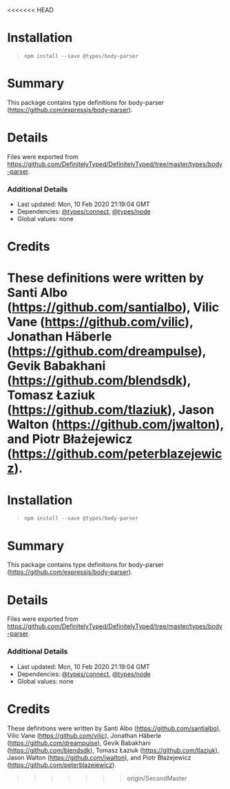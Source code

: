 <<<<<<< HEAD
# Installation
> `npm install --save @types/body-parser`

# Summary
This package contains type definitions for body-parser (https://github.com/expressjs/body-parser).

# Details
Files were exported from https://github.com/DefinitelyTyped/DefinitelyTyped/tree/master/types/body-parser.

### Additional Details
 * Last updated: Mon, 10 Feb 2020 21:19:04 GMT
 * Dependencies: [@types/connect](https://npmjs.com/package/@types/connect), [@types/node](https://npmjs.com/package/@types/node)
 * Global values: none

# Credits
These definitions were written by Santi Albo (https://github.com/santialbo), Vilic Vane (https://github.com/vilic), Jonathan Häberle (https://github.com/dreampulse), Gevik Babakhani (https://github.com/blendsdk), Tomasz Łaziuk (https://github.com/tlaziuk), Jason Walton (https://github.com/jwalton), and Piotr Błażejewicz (https://github.com/peterblazejewicz).
=======
# Installation
> `npm install --save @types/body-parser`

# Summary
This package contains type definitions for body-parser (https://github.com/expressjs/body-parser).

# Details
Files were exported from https://github.com/DefinitelyTyped/DefinitelyTyped/tree/master/types/body-parser.

### Additional Details
 * Last updated: Mon, 10 Feb 2020 21:19:04 GMT
 * Dependencies: [@types/connect](https://npmjs.com/package/@types/connect), [@types/node](https://npmjs.com/package/@types/node)
 * Global values: none

# Credits
These definitions were written by Santi Albo (https://github.com/santialbo), Vilic Vane (https://github.com/vilic), Jonathan Häberle (https://github.com/dreampulse), Gevik Babakhani (https://github.com/blendsdk), Tomasz Łaziuk (https://github.com/tlaziuk), Jason Walton (https://github.com/jwalton), and Piotr Błażejewicz (https://github.com/peterblazejewicz).
>>>>>>> origin/SecondMaster
